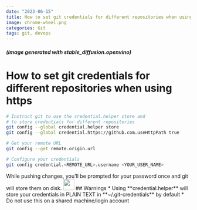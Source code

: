 ```yaml
---
date: "2023-06-15"
title: How to set git credentials for different repositories when using https
image: chrome-wheel.png
categories: Git
tags: git, devops
---
```

##### (image generated with stable_diffusion.openvino)

# How to set git credentials for different repositories when using https

```bash
# Instruct git to use the credential.helper store and
# to store credentials for different repositories
git config --global credential.helper store
git config --global credential.https://github.com.useHttpPath true

# Get your remote URL
git config --get remote.origin.url

# Configure your credentials
git config credential.<REMOTE_URL>.username <YOUR_USER_NAME>
```
<p>
While pushing changes, you'll be prompted for your password once and git will store them on disk.

<img src="assets/images/warning.png" width="30px">
## Warnings
* Using **credential.helper** will store your credentials in PLAIN TEXT in **~/.git-credentials** by default
* Do not use this on a shared machine/login account
<p>